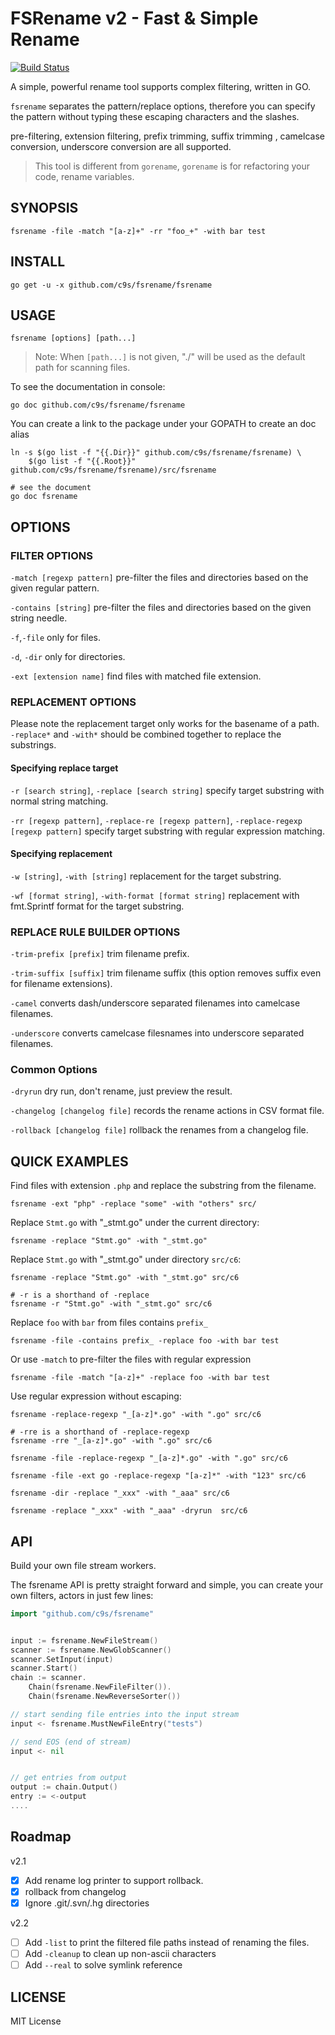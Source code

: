 FSRename v2 - Fast & Simple Rename
================================

[![Build Status](https://travis-ci.org/c9s/fsrename.svg?branch=master)](https://travis-ci.org/c9s/fsrename)

A simple, powerful rename tool supports complex filtering, written in GO.

`fsrename` separates the pattern/replace options, therefore you can specify the
pattern without typing these escaping characters and the slashes.

pre-filtering, extension filtering, prefix trimming, suffix trimming ,
camelcase conversion, underscore conversion are all supported.

> This tool is different from `gorename`, `gorename` is for refactoring your code, rename variables.


SYNOPSIS
--------------

    fsrename -file -match "[a-z]+" -rr "foo_+" -with bar test

INSTALL
--------------

    go get -u -x github.com/c9s/fsrename/fsrename

USAGE
---------------------

    fsrename [options] [path...]

> Note: When `[path...]` is not given, "./" will be used as the default path for scanning files.

To see the documentation in console:

    go doc github.com/c9s/fsrename/fsrename

You can create a link to the package under your GOPATH to create an doc alias

    ln -s $(go list -f "{{.Dir}}" github.com/c9s/fsrename/fsrename) \
        $(go list -f "{{.Root}}" github.com/c9s/fsrename/fsrename)/src/fsrename

    # see the document
    go doc fsrename



## OPTIONS

### FILTER OPTIONS

`-match [regexp pattern]` pre-filter the files and directories based on the given regular pattern.

`-contains [string]` pre-filter the files and directories based on the given string needle.

`-f`,`-file` only for files.

`-d`, `-dir` only for directories.

`-ext [extension name]` find files with matched file extension.

### REPLACEMENT OPTIONS

Please note the replacement target only works for the basename of a path.
`-replace*` and `-with*` should be combined together to replace the substrings.

#### Specifying replace target

`-r [search string]`, `-replace [search string]` specify target substring with normal string matching.

`-rr [regexp pattern]`, `-replace-re [regexp pattern]`, `-replace-regexp [regexp pattern]` specify target substring with regular expression matching.

#### Specifying replacement

`-w [string]`, `-with [string]` replacement for the target substring.

`-wf [format string]`, `-with-format [format string]` replacement with fmt.Sprintf format for the target substring.

### REPLACE RULE BUILDER OPTIONS

`-trim-prefix [prefix]` trim filename prefix.

`-trim-suffix [suffix]` trim filename suffix (this option removes suffix even for filename extensions).

`-camel` converts dash/underscore separated filenames into camelcase filenames.

`-underscore` converts camelcase filesnames into underscore separated filenames.

### Common Options

`-dryrun`  dry run, don't rename, just preview the result.

`-changelog [changelog file]` records the rename actions in CSV format file.

`-rollback [changelog file]` rollback the renames from a changelog file.



## QUICK EXAMPLES

Find files with extension `.php` and replace the substring from the filename.

    fsrename -ext "php" -replace "some" -with "others" src/

Replace `Stmt.go` with "_stmt.go" under the current directory:

    fsrename -replace "Stmt.go" -with "_stmt.go"

Replace `Stmt.go` with "_stmt.go" under directory `src/c6`:

    fsrename -replace "Stmt.go" -with "_stmt.go" src/c6

    # -r is a shorthand of -replace
    fsrename -r "Stmt.go" -with "_stmt.go" src/c6

Replace `foo` with `bar` from files contains `prefix_` 

    fsrename -file -contains prefix_ -replace foo -with bar test

Or use `-match` to pre-filter the files with regular expression

    fsrename -file -match "[a-z]+" -replace foo -with bar test

Use regular expression without escaping:

    fsrename -replace-regexp "_[a-z]*.go" -with ".go" src/c6

    # -rre is a shorthand of -replace-regexp
    fsrename -rre "_[a-z]*.go" -with ".go" src/c6

    fsrename -file -replace-regexp "_[a-z]*.go" -with ".go" src/c6

    fsrename -file -ext go -replace-regexp "[a-z]*" -with "123" src/c6

    fsrename -dir -replace "_xxx" -with "_aaa" src/c6

    fsrename -replace "_xxx" -with "_aaa" -dryrun  src/c6


## API

Build your own file stream workers.

The fsrename API is pretty straight forward and simple, you can create your own
filters, actors in just few lines:

```go
import "github.com/c9s/fsrename"


input := fsrename.NewFileStream()
scanner := fsrename.NewGlobScanner()
scanner.SetInput(input)
scanner.Start()
chain := scanner.
    Chain(fsrename.NewFileFilter()).
    Chain(fsrename.NewReverseSorter())

// start sending file entries into the input stream
input <- fsrename.MustNewFileEntry("tests")

// send EOS (end of stream)
input <- nil


// get entries from output
output := chain.Output()
entry := <-output
....
```


## Roadmap

v2.1

- [x] Add rename log printer to support rollback.
- [x] rollback from changelog
- [x] Ignore .git/.svn/.hg directories

v2.2
- [ ] Add `-list` to print the filtered file paths instead of renaming the files.
- [ ] Add `-cleanup` to clean up non-ascii characters
- [ ] Add `--real` to solve symlink reference

## LICENSE

MIT License

